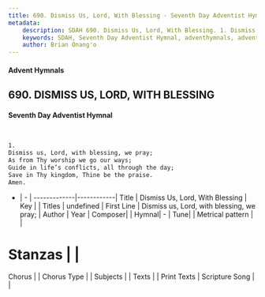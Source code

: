 ```yaml
---
title: 690. Dismiss Us, Lord, With Blessing - Seventh Day Adventist Hymnal
metadata:
    description: SDAH 690. Dismiss Us, Lord, With Blessing. 1. Dismiss us, Lord, with blessing, we pray; As from Thy worship we go our ways; Guide in life’s conflicts, all through the day; Save in Thy kingdom, Thine be the praise. Amen.
    keywords: SDAH, Seventh Day Adventist Hymnal, adventhymnals, advent hymnals, Dismiss Us, Lord, With Blessing, Dismiss us, Lord, with blessing, we pray; 
    author: Brian Onang'o
---
```


#### Advent Hymnals
## 690. DISMISS US, LORD, WITH BLESSING
#### Seventh Day Adventist Hymnal

```txt


1.
Dismiss us, Lord, with blessing, we pray;
As from Thy worship we go our ways;
Guide in life’s conflicts, all through the day;
Save in Thy kingdom, Thine be the praise.
Amen.


```

- |   -  |
-------------|------------|
Title | Dismiss Us, Lord, With Blessing |
Key |  |
Titles | undefined |
First Line | Dismiss us, Lord, with blessing, we pray; |
Author | 
Year | 
Composer|  |
Hymnal|  - |
Tune|  |
Metrical pattern | |
# Stanzas |  |
Chorus |  |
Chorus Type |  |
Subjects |  |
Texts |  |
Print Texts | 
Scripture Song |  |
  
